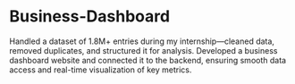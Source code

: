 # Business-Dashboard
Handled a dataset of 1.8M+ entries during my internship—cleaned data, removed duplicates, and structured it for analysis. Developed a business dashboard website and connected it to the backend, ensuring smooth data access and real-time visualization of key metrics.
